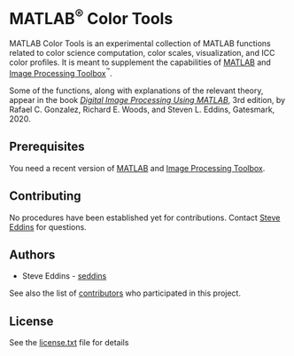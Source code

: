 # MATLAB<sup>&reg;</sup> Color Tools

MATLAB Color Tools is an experimental collection of MATLAB functions related
to color science computation, color scales, visualization, and ICC color profiles.
It is meant to supplement the capabilities of [MATLAB](https://www.mathworks.com/products/matlab.html)
and [Image Processing Toolbox](https://www.mathworks.com/products/image.html)<sup>&trade;</sup>.

Some of the functions, along with explanations of the relevant theory, appear in the book [_Digital Image Processing Using MATLAB_](http://imageprocessingplace.com), 3rd edition, by Rafael C. Gonzalez, Richard E. Woods, and Steven L. Eddins, Gatesmark, 2020.

## Prerequisites

You need a recent version of [MATLAB](https://www.mathworks.com/products/matlab.html)
and [Image Processing Toolbox](https://www.mathworks.com/products/image.html).

## Contributing

No procedures have been established yet for contributions. Contact
[Steve Eddins](https://www.mathworks.com/matlabcentral/profile/contact/476476-steve-eddins)
for questions.

## Authors

* Steve Eddins - [seddins](https://github.com/seddins)

See also the list of [contributors](https://github.com/mathworks/matlab-color-tools/graphs/contributors)
who participated in this project.

## License

See the [license.txt](https://github.com/mathworks/matlab-color-tools/blob/master/license.txt)
file for details
